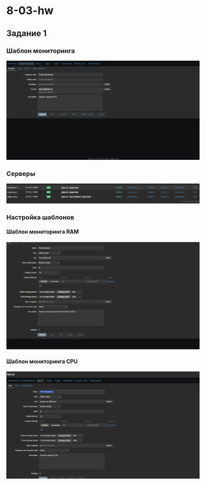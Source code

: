# 8-03-hw

## Задание 1

### Шаблон мониторинга
![Шаблон мониторинга](screenshots/shablon.png)

### Серверы
![Серверы](screenshots/server.png)

### Настройка шаблонов

#### Шаблон мониторинга RAM
![Настройка шаблона RAM](screenshots/RAM.png)

#### Шаблон мониторинга CPU
![Настройка шаблона CPU](screenshots/CPU.png)